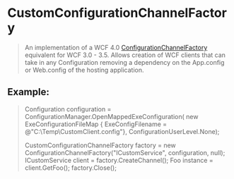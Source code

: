 CustomConfigurationChannelFactory
=================================

> An implementation of a WCF 4.0 [ConfigurationChannelFactory](http://msdn.microsoft.com/en-us/library/dd575311.aspx) 
> equivalent for WCF 3.0 - 3.5. Allows creation of WCF clients that can take in any Configuration removing a dependency 
> on the App.config or Web.config of the hosting application.

Example:
--------

> Configuration configuration = ConfigurationManager.OpenMappedExeConfiguration(
>		new ExeConfigurationFileMap { ExeConfigFilename = @"C:\Temp\CustomClient.config"}, ConfigurationUserLevel.None);
>
> CustomConfigurationChannelFactory<ICustomService> factory = new ConfigurationChannelFactory<ICustomService>("ICustomService", configuration, null);
> ICustomService client = factory.CreateChannel();
> Foo instance = client.GetFoo();
> factory.Close();

